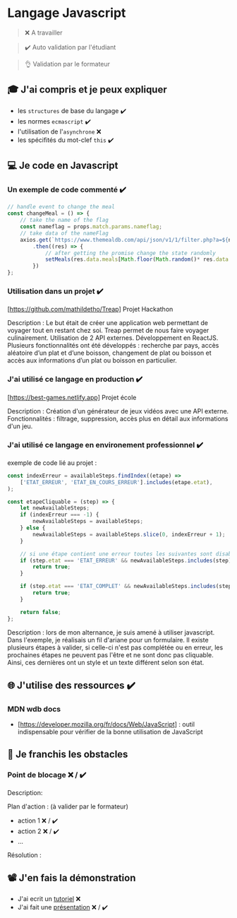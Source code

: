 # Langage Javascript

> ❌ A travailler

> ✔️ Auto validation par l'étudiant

> 👌 Validation par le formateur

## 🎓 J'ai compris et je peux expliquer

- les `structures` de base du langage ✔️
- les normes `ecmascript` ✔️
- l'utilisation de l'`asynchrone` ❌
- les spécifités du mot-clef `this` ✔️

## 💻 Je code en Javascript

### Un exemple de code commenté ✔️

```javascript
// handle event to change the meal
const changeMeal = () => {
    // take the name of the flag
    const nameflag = props.match.params.nameflag;
    // take data of the nameFlag
    axios.get(`https://www.themealdb.com/api/json/v1/1/filter.php?a=${nameflag}`)
        .then((res) => {
            // after getting the promise change the state randomly
            setMeals(res.data.meals[Math.floor(Math.random()* res.data.meals.length)])
        })
};
```

### Utilisation dans un projet ✔️

[https://github.com/mathildetho/Treap] Projet Hackathon

Description : Le but était de créer une application web permettant de voyager tout en restant chez soi. Treap permet de nous faire voyager culinairement. Utilisation de 2 API externes. Développement en ReactJS. Plusieurs fonctionnalités ont été développés : recherche par pays, accès aléatoire d’un plat et d’une boisson, changement de plat ou boisson et accès aux informations d’un plat ou boisson en particulier.

### J'ai utilisé ce langage en production ✔️

[https://best-games.netlify.app] Projet école

Description : Création d'un générateur de jeux vidéos avec une API externe. Fonctionnalités : filtrage, suppression, accès plus en détail aux informations d'un jeu.

### J'ai utilisé ce langage en environement professionnel ✔️

exemple de code lié au projet :
```javascript
const indexErreur = availableSteps.findIndex((etape) =>
	['ETAT_ERREUR', 'ETAT_EN_COURS_ERREUR'].includes(etape.etat),
);

const etapeCliquable = (step) => {
	let newAvailableSteps;
	if (indexErreur === -1) {
		newAvailableSteps = availableSteps;
	} else {
		newAvailableSteps = availableSteps.slice(0, indexErreur + 1);
	}

	// si une étape contient une erreur toutes les suivantes sont disabled
	if (step.etat === 'ETAT_ERREUR' && newAvailableSteps.includes(step)) {
		return true;
	}

	if (step.etat === 'ETAT_COMPLET' && newAvailableSteps.includes(step)) {
		return true;
	}

	return false;
};
```
Description : lors de mon alternance, je suis amené à utiliser javascript. Dans l'exemple, je réalisais un fil d'ariane pour un formulaire. Il existe plusieurs étapes à valider, si celle-ci n'est pas complétée ou en erreur, les prochaines étapes ne peuvent pas l'être et ne sont donc pas cliquable. Ainsi, ces dernières ont un style et un texte différent selon son état.

## 🌐 J'utilise des ressources ✔️

### MDN wdb docs

- [https://developer.mozilla.org/fr/docs/Web/JavaScript] : outil indispensable pour vérifier de la bonne utilisation de JavaScript

## 🚧 Je franchis les obstacles

### Point de blocage ❌ / ✔️

Description:

Plan d'action : (à valider par le formateur)

- action 1 ❌ / ✔️
- action 2 ❌ / ✔️
- ...

Résolution :

## 📽️ J'en fais la démonstration

- J'ai ecrit un [tutoriel](...) ❌ 
- J'ai fait une [présentation](...) ❌ / ✔️

